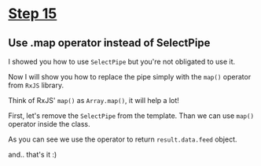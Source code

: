 # [Step 15](https://github.com/kamilkisiela/GitHunt-Lite-Angular/tree/step15)

## Use .map operator instead of SelectPipe

I showed you how to use `SelectPipe` but you're not obligated to use it.

Now I will show you how to replace the pipe simply with the `map()` operator from `RxJS` library.

Think of RxJS' `map()` as `Array.map()`, it will help a lot!

First, let's remove the `SelectPipe` from the template.
Than we can use `map()` operator inside the class.

As you can see we use the operator to return `result.data.feed` object.

and.. that's it :)
